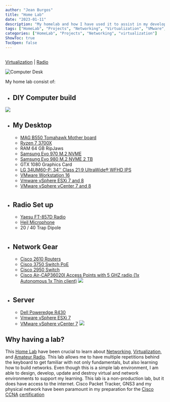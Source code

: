 ```yaml
---
author: "Jean Burgos"
title: "Home Lab"
date: "2023-01-11"
description: "My homelab and how I have used it to assist in my development and pursue of certifications."
tags: ["HomeLab", "Projects", "Networking", "Virtualization", "VMware", "Security+", "Network+", "CCNA", "VCP-DCV", "VCP-NSX"]
categories: ["HomeLab", "Projects", "Networking", "virtualization"]
ShowToc: true
TocOpen: false
---
```

<!--more-->
## 
[Virtualization](/post/virtualization) |  [Radio](/post/radio)

![Computer Desk](/uploads/desk.jpg)

My home lab consist of:
  + ## DIY Computer build
  ![](/blog/Virtualization/IMG_6090.jpeg)
  + ## My Desktop
    - [MAG B550 Tomahawk Mother board](https://www.msi.com/Motherboard/MAG-B550-TOMAHAWK)
    - [Ryzen 7 3700X](https://www.amd.com/en/products/cpu/amd-ryzen-7-3700x)
    - RAM 64 GB RipJaws
    - [Samsung Evo 970 M.2 NVME](https://www.samsung.com/us/computing/memory-storage/solid-state-drives/ssd-970-evo-nvme-m2-500gb-mz-v7e500bw/)
    - [Samsung Evo 980 M.2 NVME 2 TB](https://www.samsung.com/us/computing/memory-storage/solid-state-drives/980-pro-pcie-4-0-nvme-ssd-1tb-mz-v8p1t0b-am/)
    - GTX 1080 Graphics Card
    - [LG 34UM60-P: 34'' Class 21:9 UltraWide® WFHD IPS](https://www.lg.com/us/monitors/lg-34UM60-P-ultrawide-monitor)
    - [VMware Workstation 16](https://www.vmware.com/products/workstation-pro/workstation-pro-evaluation.html)
    - [Vmware vSphere ESXi 7 and 8](https://core.vmware.com/resource/whats-new-vsphere-8?src=ps_lt1d49fnm12fc&cid=7012H000000wtFZQAY&gclid=Cj0KCQiAnsqdBhCGARIsAAyjYjTl1-o2U9Enynuzu-qie4vfD48rT27Dj6XhpIUIJ2TWX9cye2FB1ncaAqTvEALw_wcB&gclsrc=aw.ds)
    - [VMware vSphere vCenter 7 and 8](https://www.vmware.com/products/vcenter.html)
#
  + ## Radio Set up
    - [Yaesu FT-857D Radio](https://www.yaesu.com/indexVS.cfm?cmd=DisplayProducts&encProdID=8CBB7C4BDBAF40129AD4253A4987523C)
    - [Heil Microphone](https://www.dxengineering.com/parts/hls-gm-elite)
    - 20 / 40 Trap Dipole
#
  + ## Network Gear
    - [Cisco 2610 Routers](https://www.cisco.com/c/dam/global/it_it/solutions/small-business/pdf/net_found/2600_ds.pdf)
    - [Cisco 3750 Switch PoE](https://www.cisco.com/c/en/us/support/switches/catalyst-3750-series-switches/series.html)
    - [Cisco 2950 Switch](https://www.cisco.com/web/ANZ/cpp/refguide/hview/switch/2950.html)
    - [Cisco Air-CAP36020I Access Points with 5 GHZ radio (1x Autonomous 1x Thin client)](https://www.cisco.com/c/en/us/products/collateral/wireless/aironet-3600-series/data_sheet_c78-686782.html)
![](/blog/Virtualization/network.jpeg)
#
  + ## Server
    - [Dell Poweredge R430](https://www.dell.com/en-us/shop/cty/pdp/spd/poweredge-r430)  
    - [Vmware vSphere ESXi 7](https://core.vmware.com/resource/whats-new-vsphere-8?src=ps_lt1d49fnm12fc&cid=7012H000000wtFZQAY&gclid=Cj0KCQiAnsqdBhCGARIsAAyjYjTl1-o2U9Enynuzu-qie4vfD48rT27Dj6XhpIUIJ2TWX9cye2FB1ncaAqTvEALw_wcB&gclsrc=aw.ds)
    - [VMware vSphere vCenter 7](https://www.vmware.com/products/vcenter.html)
![](/blog/Virtualization/server.jpeg)

## Why having a lab?
This [Home Lab](/homelab) have been crucial to learn about [Networking](/post/networking/), [Virtualization](/post/virtualization), and [Amateur Radio](/post/radio). This lab allows me to have multiple repetitions behind the keyboard to get familiar with not only fundamentals, but also learning how to build networks. Even though this is a simple lab environment, I am able to design, develop, update and destroy virtual and network environments to support my learning. This lab is a non-production lab, but it does have access to the internet. Cisco Packet Tracker, GNS3 and my physical network have been paramount in my preparation for the [Cisco CCNA](https://www.cisco.com/c/en/us/training-events/training-certifications/certifications/associate/ccna.html) [certification](/post/certifications)


